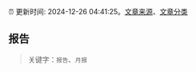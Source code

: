 :alarm_clock: 更新时间: 2024-12-26 04:41:25。[文章来源](/README.md)、[文章分类](/TAGS.md)

## 报告


> 关键字：`报告`、`月报`



